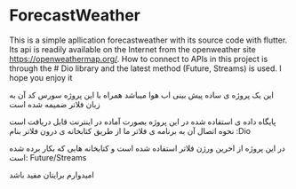 # ForecastWeather
This is a simple apllication forecastweather with its source code with flutter.
Its api is readily available on the Internet from the openweather site https://openweathermap.org/.
How to connect to APIs in this project is through the # Dio library and the latest method (Future, Streams) is used.
I hope you enjoy it


این یک پروژه ی ساده پیش بینی اب هوا میباشد همراه با این پروژه سورس کد آن به زبان فلاتر ضمیمه شده است 
 

پایگاه داده ی استفاده شده در این پروژه بصورت آماده در اینترنت قابل دریافت است نحوه اتصال آن به برنامه ی فلاتر ما از طریق کتابخانه ی درون فلاتر بنام  :Dio 


در این پروژه از اخرین ورژن فلاتر استفاده شده است و  کتابخانه هایی که بکار برده شده است: Future/Streams

امیدوارم برایتان مفید باشد

